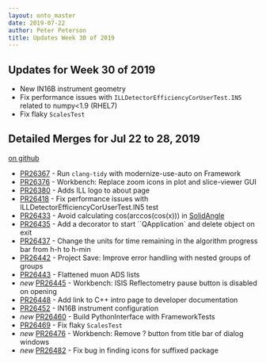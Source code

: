 ```yaml
---
layout: onto_master
date: 2019-07-22
author: Peter Peterson
title: Updates Week 30 of 2019
---
```

Updates for Week 30 of 2019
---------------------------
* New IN16B instrument geometry
* Fix performance issues with `ILLDetectorEfficiencyCorUserTest.IN5` related to numpy<1.9 (RHEL7)
* Fix flaky `ScalesTest`

Detailed Merges for Jul 22 to 28, 2019
--------------------------------------
[on github](https://github.com/mantidproject/mantid/pulls?q=is%3Apr+merged%3A2019-07-23..2019-07-28)

* [PR26367](https://github.com/mantidproject/mantid/pull/26367) - Run `clang-tidy` with modernize-use-auto on Framework
* [PR26376](https://github.com/mantidproject/mantid/pull/26376) - Workbench: Replace zoom icons in plot and slice-viewer GUI
* [PR26380](https://github.com/mantidproject/mantid/pull/26380) - Adds ILL logo to about page
* [PR26418](https://github.com/mantidproject/mantid/pull/26418) - Fix performance issues with ILLDetectorEfficiencyCorUserTest.IN5 test
* [PR26433](https://github.com/mantidproject/mantid/pull/26433) - Avoid calculating cos(arccos(cos(x))) in [SolidAngle](https://docs.mantidproject.org/nightly/algorithms/SolidAngle-v1.html)
* [PR26435](https://github.com/mantidproject/mantid/pull/26435) - Add a decorator to start ``QApplication` and delete object on exit
* [PR26437](https://github.com/mantidproject/mantid/pull/26437) - Change the units for time remaining in the algorithm progress bar from h-h to h-min
* [PR26442](https://github.com/mantidproject/mantid/pull/26442) - Project Save: Improve error handling with nested groups of groups
* [PR26443](https://github.com/mantidproject/mantid/pull/26443) - Flattened muon ADS lists
* *new* [PR26445](https://github.com/mantidproject/mantid/pull/26445) - Workbench: ISIS Reflectometry pause button is disabled on opening
* [PR26448](https://github.com/mantidproject/mantid/pull/26448) - Add link to C++ intro page to developer documentation
* [PR26452](https://github.com/mantidproject/mantid/pull/26452) - IN16B instrument configuration
* *new* [PR26460](https://github.com/mantidproject/mantid/pull/26460) - Build PythonInterface with FrameworkTests
* [PR26469](https://github.com/mantidproject/mantid/pull/26469) - Fix flaky `ScalesTest`
* *new* [PR26476](https://github.com/mantidproject/mantid/pull/26476) - Workbench: Remove ? button from title bar of dialog windows
* *new* [PR26482](https://github.com/mantidproject/mantid/pull/26482) - Fix bug in finding icons for suffixed package
